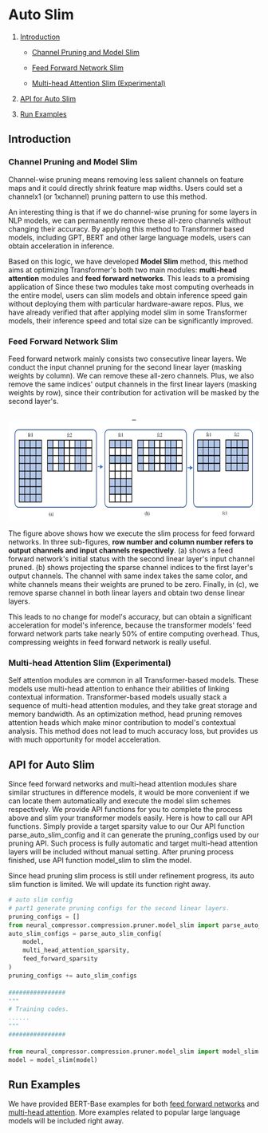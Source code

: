 Auto Slim
============

1. [Introduction](#introduction)

    - [Channel Pruning and Model Slim](#channel-pruning-and-model-slim)

    - [Feed Forward Network Slim](#feed-forward-network-slim)

    - [Multi-head Attention Slim (Experimental)](#multi-head-attention-slim-experimental)

2. [API for Auto Slim](#api-for-auto-slim)

3. [Run Examples](#run-examples)

## Introduction

### Channel Pruning and Model Slim

  Channel-wise pruning means removing less salient channels on feature maps and it could directly shrink feature map widths. Users could set a channelx1 (or 1xchannel) pruning pattern to use this method.
  
  An interesting thing is that if we do channel-wise pruning for some layers in NLP models, we can permanently remove these all-zero channels without changing their accuracy. By applying this method to Transformer based models, including GPT, BERT and other large language models, users can obtain acceleration in inference.

  Based on this logic, we have developed **Model Slim** method, this method aims at optimizing Transformer's both two main modules: **multi-head attention** modules and **feed forward networks**. This leads to a promising application of Since these two modules take most computing overheads in the entire model, users can slim models and obtain inference speed gain without deploying them with particular hardware-aware repos. Plus, we have already verified that after applying model slim in some Transformer models, their inference speed and total size can be significantly improved. 

### Feed Forward Network Slim

  Feed forward network mainly consists two consecutive linear layers. We conduct the input channel pruning for the second linear layer (masking weights by column). We can remove these all-zero channels. Plus, we also remove the same indices' output channels in the first linear layers (masking weights by row), since their contribution for activation will be masked by the second layer's. 

<div align=center>
<a target="_blank" href="./imgs/auto_slim_feed_forward_network.png">
    <img src="./imgs/auto_slim_feed_forward_network.png" width=706 height=200 alt="auto_slim_feed_forward_network slim">
</a>
</div>

  The figure above shows how we execute the slim process for feed forward networks. In three sub-figures, **row number and column number refers to output channels and input channels respectively**. (a) shows a feed forward network's initial status with the second linear layer's input channel pruned. (b) shows projecting the sparse channel indices to the first layer's output channels. The channel with same index takes the same color, and white channels means their weights are pruned to be zero. Finally, in (c), we remove sparse channel in both linear layers and obtain two dense linear layers. 

  This leads to no change for model's accuracy, but can obtain a significant acceleration for model's inference, because the transformer models' feed forward network parts take nearly 50% of entire computing overhead. Thus, compressing weights in feed forward network is really useful.

### Multi-head Attention Slim (Experimental)

  Self attention modules are common in all Transformer-based models. These models use multi-head attention to enhance their abilities of linking contextual information. Transformer-based models usually stack a sequence of multi-head attention modules, and they take great storage and memory bandwidth. As an optimization method, head pruning removes attention heads which make minor contribution to model's contextual analysis. This method does not lead to much accuracy loss, but provides us with much opportunity for model acceleration.

## API for Auto Slim

  Since feed forward networks and multi-head attention modules share similar structures in difference models, it would be more convenient if we can locate them automatically and execute the model slim schemes respectively. We provide API functions for you to complete the process above and slim your transformer models easily. Here is how to call our API functions. Simply provide a target sparsity value to our Our API function parse_auto_slim_config and it can generate the pruning_configs used by our pruning API. Such process is fully automatic and target multi-head attention layers will be included without manual setting. After pruning process finished, use API function model_slim to slim the model.
  
  Since head pruning slim process is still under refinement progress, its auto slim function is limited. We will update its function right away.

```python
# auto slim config
# part1 generate pruning configs for the second linear layers. 
pruning_configs = []
from neural_compressor.compression.pruner.model_slim import parse_auto_slim_config
auto_slim_configs = parse_auto_slim_config(
    model, 
    multi_head_attention_sparsity, 
    feed_forward_sparsity
)
pruning_configs += auto_slim_configs

################
"""
# Training codes.
......
"""
################

from neural_compressor.compression.pruner.model_slim import model_slim
model = model_slim(model)
```

## Run Examples

We have provided BERT-Base examples for both [feed forward networks](../../../../examples/pytorch/nlp/huggingface_models/question-answering/model_slim/feed_forward_network_slim) and [multi-head attention](../../../../examples/pytorch/nlp/huggingface_models/question-answering/model_slim/multi_heads_attention_slim). More examples related to popular large language models will be included right away.
